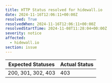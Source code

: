 ```yaml
---
title: HTTP Status resolved for hidewall.io
date: 2024-11-16T12:06:11+00:00Z
resolved: True
resolvedWhen: 2024-11-16T12:06:11+00:00Z
resolvedStartTime: 2024-11-08T11:28:04+00:00Z
severity: notice
affected:
  - hidewall.io
section: issue
---
```


| Expected Statuses | Actual Status  |
|-------------------|----------------|
| 200, 301, 302, 403 | 403 |

